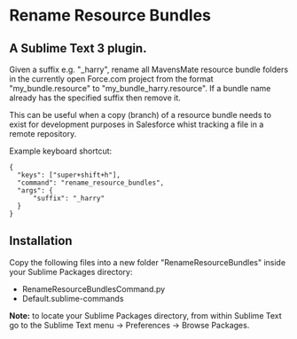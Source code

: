Rename Resource Bundles
=======================
A Sublime Text 3 plugin.
-------------------------

Given a suffix e.g. "\_harry", rename all MavensMate resource bundle folders in the currently
open Force.com project from the format "my_bundle.resource" to "my_bundle_harry.resource". If
a bundle name already has the specified suffix then remove it.

This can be useful when a copy (branch) of a resource bundle needs to exist for development
purposes in Salesforce whist tracking a file in a remote repository.

Example keyboard shortcut:

    {
      "keys": ["super+shift+h"],
      "command": "rename_resource_bundles",
      "args": {
          "suffix": "_harry"
      }
    }


Installation
------------

Copy the following files into a new folder "RenameResourceBundles" inside your Sublime Packages directory:
- RenameResourceBundlesCommand.py
- Default.sublime-commands

**Note:** to locate your Sublime Packages directory, from within Sublime Text go to the Sublime Text menu -> Preferences -> Browse Packages.